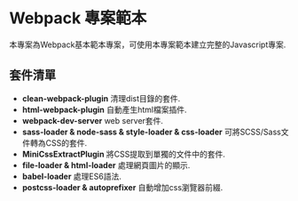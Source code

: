 # Webpack 專案範本 

本專案為Webpack基本範本專案，可使用本專案範本建立完整的Javascript專案. 

## 套件清單

- **clean-webpack-plugin** 清理dist目錄的套件.
- **html-webpack-plugin** 自動產生html檔案插件.
- **webpack-dev-server** web server套件.
- **sass-loader & node-sass & style-loader & css-loader** 可將SCSS/Sass文件轉為CSS的套件.
- **MiniCssExtractPlugin** 將CSS提取到單獨的文件中的套件.
- **file-loader & html-loader** 處理網頁圖片的顯示.
- **babel-loader** 處理ES6語法.
- **postcss-loader & autoprefixer** 自動增加css瀏覽器前綴.
